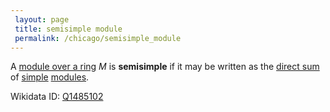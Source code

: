```yaml
---
 layout: page
 title: semisimple module
 permalink: /chicago/semisimple_module
---
```


A [module over a ring](https://mathgloss.github.io/MathGloss/module_over_a_ring) $M$ is **semisimple** if it may be written as the [direct sum](https://mathgloss.github.io/MathGloss/direct_sum_of_modules) of [simple](https://mathgloss.github.io/MathGloss/simple_module) [modules](https://mathgloss.github.io/MathGloss/module_over_a_ring). 

Wikidata ID: [Q1485102](https://www.wikidata.org/wiki/Q1485102)